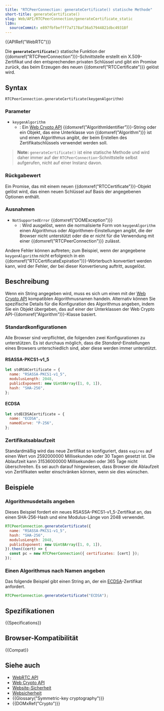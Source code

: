 ```yaml
---
title: "RTCPeerConnection: generateCertificate() statische Methode"
short-title: generateCertificate()
slug: Web/API/RTCPeerConnection/generateCertificate_static
l10n:
  sourceCommit: e897fbfbefff7a7178af36a57944821dbc49318f
---
```


{{APIRef("WebRTC")}}

Die **`generateCertificate()`** statische Funktion der {{domxref("RTCPeerConnection")}}-Schnittstelle erstellt ein X.509-Zertifikat und den entsprechenden privaten Schlüssel und gibt ein Promise zurück, das beim Erzeugen des neuen {{domxref("RTCCertificate")}} gelöst wird.

## Syntax

```js-nolint
RTCPeerConnection.generateCertificate(keygenAlgorithm)
```

### Parameter

- `keygenAlgorithm`
  - : Ein [Web Crypto API](/de/docs/Web/API/Web_Crypto_API) {{domxref("AlgorithmIdentifier")}}-String oder ein Objekt, das eine Unterklasse von {{domxref("Algorithm")}} ist und einen Algorithmus angibt, der beim Erstellen des Zertifikatschlüssels verwendet werden soll.

> **Note:** `generateCertificate()` ist eine statische Methode und wird daher immer auf der `RTCPeerConnection`-Schnittstelle selbst aufgerufen, nicht auf einer Instanz davon.

### Rückgabewert

Ein Promise, das mit einem neuen {{domxref("RTCCertificate")}}-Objekt gelöst wird, das einen neuen Schlüssel auf Basis der angegebenen Optionen enthält.

### Ausnahmen

- `NotSupportedError` {{domxref("DOMException")}}
  - : Wird ausgelöst, wenn die normalisierte Form von `keygenAlgorithm` einen Algorithmus oder Algorithmen-Einstellungen angibt, die der Browser nicht unterstützt oder die er nicht für die Verwendung mit einer {{domxref("RTCPeerConnection")}} zulässt.

Andere Fehler können auftreten; zum Beispiel, wenn der angegebene `keygenAlgorithm` nicht erfolgreich in ein {{domxref("RTCCertificateExpiration")}}-Wörterbuch konvertiert werden kann, wird der Fehler, der bei dieser Konvertierung auftritt, ausgelöst.

## Beschreibung

Wenn ein String angegeben wird, muss es sich um einen mit der [Web Crypto API](/de/docs/Web/API/Web_Crypto_API) kompatiblen Algorithmusnamen handeln.
Alternativ können Sie spezifische Details für die Konfiguration des Algorithmus angeben, indem Sie ein Objekt übergeben, das auf einer der Unterklassen der Web Crypto API-{{domxref("Algorithm")}}-Klasse basiert.

### Standardkonfigurationen

Alle Browser sind verpflichtet, die folgenden zwei Konfigurationen zu unterstützen.
Es ist durchaus möglich, dass die _Standard_-Einstellungen eines Browsers unterschiedlich sind, aber diese werden immer unterstützt.

#### RSASSA-PKCS1-v1_5

```js
let stdRSACertificate = {
  name: "RSASSA-PKCS1-v1_5",
  modulusLength: 2048,
  publicExponent: new Uint8Array([1, 0, 1]),
  hash: "SHA-256",
};
```

#### ECDSA

```js
let stdECDSACertificate = {
  name: "ECDSA",
  namedCurve: "P-256",
};
```

### Zertifikatsablaufzeit

Standardmäßig wird das neue Zertifikat so konfiguriert, dass `expires` auf einen Wert von 2592000000 Millisekunden oder 30 Tagen gesetzt ist.
Die Ablaufzeit kann 31536000000 Millisekunden oder 365 Tage nicht überschreiten.
Es sei auch darauf hingewiesen, dass Browser die Ablaufzeit von Zertifikaten weiter einschränken können, wenn sie dies wünschen.

## Beispiele

### Algorithmusdetails angeben

Dieses Beispiel fordert ein neues RSASSA-PKCS1-v1_5-Zertifikat an, das einen SHA-256-Hash und eine Modulus-Länge von 2048 verwendet.

```js
RTCPeerConnection.generateCertificate({
  name: "RSASSA-PKCS1-v1_5",
  hash: "SHA-256",
  modulusLength: 2048,
  publicExponent: new Uint8Array([1, 0, 1]),
}).then((cert) => {
  const pc = new RTCPeerConnection({ certificates: [cert] });
});
```

### Einen Algorithmus nach Namen angeben

Das folgende Beispiel gibt einen String an, der ein [ECDSA](https://en.wikipedia.org/wiki/Elliptic_Curve_Digital_Signature_Algorithm)-Zertifikat anfordert.

```js
RTCPeerConnection.generateCertificate("ECDSA");
```

## Spezifikationen

{{Specifications}}

## Browser-Kompatibilität

{{Compat}}

## Siehe auch

- [WebRTC API](/de/docs/Web/API/WebRTC_API)
- [Web Crypto API](/de/docs/Web/API/Web_Crypto_API)
- [Website-Sicherheit](/de/docs/Learn/Server-side/First_steps/Website_security)
- [Websicherheit](/de/docs/Web/Security)
- {{Glossary("Symmetric-key cryptography")}}
- {{DOMxRef("Crypto")}}

